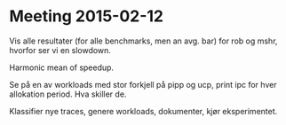 Meeting 2015-02-12
==================

Vis alle resultater (for alle benchmarks, men an avg. bar) for rob og mshr, hvorfor ser vi en slowdown.

Harmonic mean of speedup.

Se på en av workloads med stor forkjell på pipp og ucp, print ipc for hver allokation period. Hva skiller de.

Klassifier nye traces, genere workloads, dokumenter, kjør eksperimentet.
